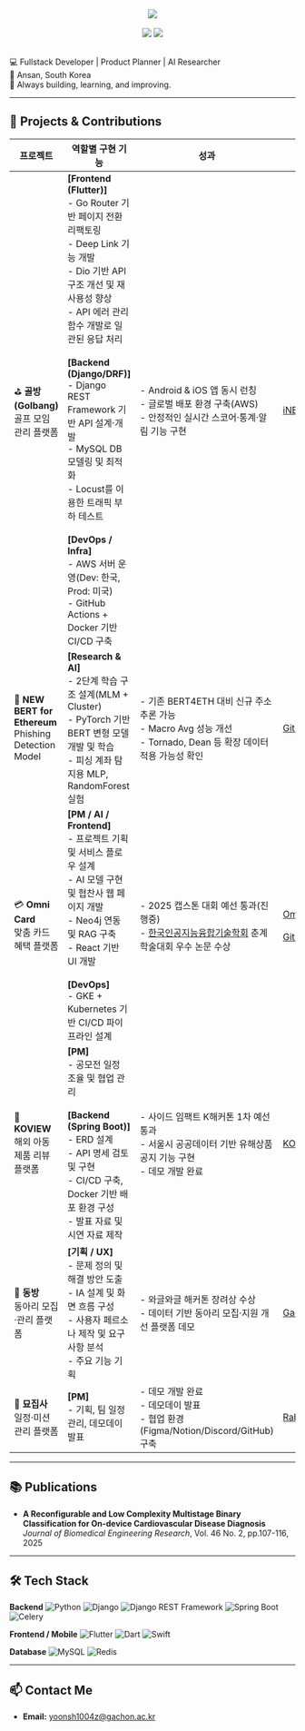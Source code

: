 <!-- 타이틀 -->
<div align="center">
  <a href="https://git.io/typing-svg">
    <img src="https://readme-typing-svg.demolab.com/?lines=Hi!+I'm+Yoon+Seong+Mun&center=true&size=24">
  </a>
</div>

<br>

<!-- GitHub Stats -->
<div align="center">
  <img src="https://github-readme-stats.vercel.app/api?username=loading1031&show_icons=true&theme=radical" />
  <img src="https://github-readme-stats.vercel.app/api/top-langs/?username=loading1031&layout=compact&theme=radical&hide=jupyter%20notebook,html,css" />
</div>

<br>

💻 Fullstack Developer | Product Planner | AI Researcher  
📍 Ansan, South Korea  
🚀 Always building, learning, and improving.

---

## 💼 Projects & Contributions

| 프로젝트 | 역할별 구현 기능 | 성과 | 링크 |
|----------|-----------------|------|------|
| ⛳ **골방(Golbang)**<br>골프 모임 관리 플랫폼 | **[Frontend (Flutter)]**<br>- Go Router 기반 페이지 전환 리팩토링<br>- Deep Link 기능 개발<br>- Dio 기반 API 구조 개선 및 재사용성 향상<br>- API 에러 관리 함수 개발로 일관된 응답 처리<br><br>**[Backend (Django/DRF)]**<br>- Django REST Framework 기반 API 설계·개발<br>- MySQL DB 모델링 및 최적화<br>- Locust를 이용한 트래픽 부하 테스트<br><br>**[DevOps / Infra]**<br>- AWS 서버 운영(Dev: 한국, Prod: 미국)<br>- GitHub Actions + Docker 기반 CI/CD 구축 | - Android & iOS 앱 동시 런칭<br>- 글로벌 배포 환경 구축(AWS)<br>- 안정적인 실시간 스코어·통계·알림 기능 구현 | [iNESlab](https://github.com/iNESlab) |
| 🧠 **NEW BERT for Ethereum**<br>Phishing Detection Model | **[Research & AI]**<br>- 2단계 학습 구조 설계(MLM + Cluster)<br>- PyTorch 기반 BERT 변형 모델 개발 및 학습<br>- 피싱 계좌 탐지용 MLP, RandomForest 실험 | - 기존 BERT4ETH 대비 신규 주소 추론 가능<br>- Macro Avg 성능 개선<br>- Tornado, Dean 등 확장 데이터 적용 가능성 확인 | [GitHub](https://github.com/loading1031/CUSTOM_BERT4ETH) |
| 💳 **Omni Card**<br>맞춤 카드 혜택 플랫폼 | **[PM / AI / Frontend]**<br>- 프로젝트 기획 및 서비스 플로우 설계<br>- AI 모델 구현 및 협찬사 웹 페이지 개발<br>- Neo4j 연동 및 RAG 구축<br>- React 기반 UI 개발<br><br>**[DevOps]**<br>- GKE + Kubernetes 기반 CI/CD 파이프라인 설계 | - 2025 캡스톤 대회 예선 통과(진행중)<br>- [한국인공지능융합기술학회](https://www.kaicts.or.kr/list.php?&&page=&bbs_id=sub_notice) 춘계학술대회 우수 논문 수상 | [Omni Card](http://www.omnicard.shop)<br><br>[Github](https://github.com/2025-Gachon-capstone)|
| 🛒 **KOVIEW**<br>해외 아동 제품 리뷰 플랫폼 | **[PM]**<br>- 공모전 일정 조율 및 협업 관리<br><br>**[Backend (Spring Boot)]**<br>- ERD 설계<br>- API 명세 검토 및 구현<br>- CI/CD 구축, Docker 기반 배포 환경 구성<br>- 발표 자료 및 시연 자료 제작 | - 사이드 임팩트 K해커톤 1차 예선 통과<br>- 서울시 공공데이터 기반 유해상품 공지 기능 구현<br>- 데모 개발 완료 | [KOVIEW](https://github.com/koview) |
| 🏫 **동방**<br>동아리 모집·관리 플랫폼 | **[기획 / UX]**<br>- 문제 정의 및 해결 방안 도출<br>- IA 설계 및 화면 흐름 구성<br>- 사용자 페르소나 제작 및 요구사항 분석<br>- 주요 기능 기획 | - 와글와글 해커톤 장려상 수상<br>- 데이터 기반 동아리 모집·지원 개선 플랫폼 데모 | [GachonRookie](https://github.com/GachonRookie) |
| 🐾 **묘집사**<br>일정·미션 관리 플랫폼 | **[PM]**<br>- 기획, 팀 일정 관리, 데모데이 발표 | - 데모 개발 완료<br>- 데모데이 발표<br>- 협업 환경(Figma/Notion/Discord/GitHub) 구축 | [Rabbit-UMC](https://github.com/Rabbit-UMC) |


---

## 📚 Publications

- **A Reconfigurable and Low Complexity Multistage Binary Classification for On-device Cardiovascular Disease Diagnosis**  
  *Journal of Biomedical Engineering Research*, Vol. 46 No. 2, pp.107-116, 2025  

---

## 🛠 Tech Stack

**Backend**
![Python](https://img.shields.io/badge/Python-3776AB?style=for-the-badge&logo=python&logoColor=white)
![Django](https://img.shields.io/badge/Django-092E20?style=for-the-badge&logo=django&logoColor=white)
![Django REST Framework](https://img.shields.io/badge/DRF-FF1709?style=for-the-badge&logo=django&logoColor=white)
![Spring Boot](https://img.shields.io/badge/Spring_Boot-6DB33F?style=for-the-badge&logo=springboot&logoColor=white)
![Celery](https://img.shields.io/badge/Celery-37814A?style=for-the-badge&logo=celery&logoColor=white)

**Frontend / Mobile**
![Flutter](https://img.shields.io/badge/Flutter-02569B?style=for-the-badge&logo=flutter&logoColor=white)
![Dart](https://img.shields.io/badge/Dart-0175C2?style=for-the-badge&logo=dart&logoColor=white)
![Swift](https://img.shields.io/badge/Swift-FA7343?style=for-the-badge&logo=swift&logoColor=white)

**Database**
![MySQL](https://img.shields.io/badge/MySQL-005C84?style=for-the-badge&logo=mysql&logoColor=white)
![Redis](https://img.shields.io/badge/Redis-DC382D?style=)


---

## 📫 Contact Me
- **Email:** yoonsh1004z@gachon.ac.kr
